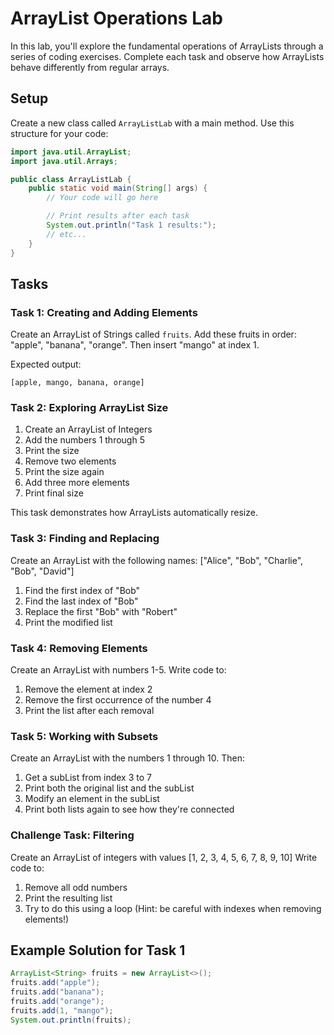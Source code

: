 # ArrayList Operations Lab

In this lab, you'll explore the fundamental operations of ArrayLists through a series of coding exercises. Complete each task and observe how ArrayLists behave differently from regular arrays.

## Setup
Create a new class called `ArrayListLab` with a main method. Use this structure for your code:

```java
import java.util.ArrayList;
import java.util.Arrays;

public class ArrayListLab {
    public static void main(String[] args) {
        // Your code will go here

        // Print results after each task
        System.out.println("Task 1 results:");
        // etc...
    }
}
```

## Tasks

### Task 1: Creating and Adding Elements
Create an ArrayList of Strings called `fruits`. Add these fruits in order: "apple", "banana", "orange".
Then insert "mango" at index 1.

Expected output:
```
[apple, mango, banana, orange]
```

### Task 2: Exploring ArrayList Size
1. Create an ArrayList of Integers
2. Add the numbers 1 through 5
3. Print the size
4. Remove two elements
5. Print the size again
6. Add three more elements
7. Print final size

This task demonstrates how ArrayLists automatically resize.

### Task 3: Finding and Replacing
Create an ArrayList with the following names: ["Alice", "Bob", "Charlie", "Bob", "David"]
1. Find the first index of "Bob"
2. Find the last index of "Bob"
3. Replace the first "Bob" with "Robert"
4. Print the modified list

### Task 4: Removing Elements
Create an ArrayList with numbers 1-5. Write code to:
1. Remove the element at index 2
2. Remove the first occurrence of the number 4
3. Print the list after each removal

### Task 5: Working with Subsets
Create an ArrayList with the numbers 1 through 10. Then:
1. Get a subList from index 3 to 7
2. Print both the original list and the subList
3. Modify an element in the subList
4. Print both lists again to see how they're connected

### Challenge Task: Filtering
Create an ArrayList of integers with values [1, 2, 3, 4, 5, 6, 7, 8, 9, 10]
Write code to:
1. Remove all odd numbers
2. Print the resulting list
3. Try to do this using a loop (Hint: be careful with indexes when removing elements!)

## Example Solution for Task 1
```java
ArrayList<String> fruits = new ArrayList<>();
fruits.add("apple");
fruits.add("banana");
fruits.add("orange");
fruits.add(1, "mango");
System.out.println(fruits);
```
